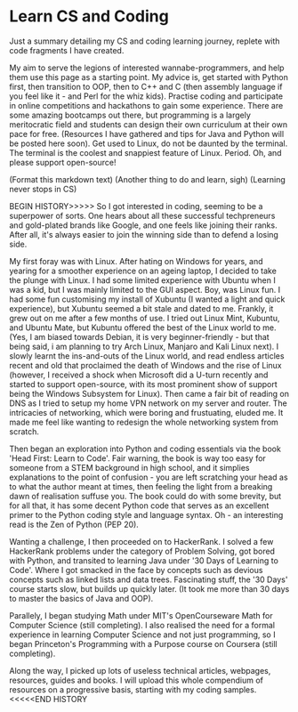 # Learn CS and Coding

Just a summary detailing my CS and coding learning journey, replete with code fragments I have created.

My aim to serve the legions of interested wannabe-programmers, and help them use this page as a starting point.
My advice is, get started with Python first, then transition to OOP, then to C++ and C (then assembly language if you feel like it - and Perl for the whiz kids).
Practise coding and participate in online competitions and hackathons to gain some experience.
There are some amazing bootcamps out there, but programming is a largely meritocratic field and students can design their own curriculum at their own pace for free. (Resources I have gathered and tips for Java and Python will be posted here soon).
Get used to Linux, do not be daunted by the terminal. The terminal is the coolest and snappiest feature of Linux. Period.
Oh, and please support open-source!

(Format this markdown text) (Another thing to do and learn, sigh) (Learning never stops in CS)

BEGIN HISTORY>>>>>
So I got interested in coding, seeming to be a superpower of sorts. One hears about all these successful techpreneurs and gold-plated brands like Google, and one feels like joining their ranks. After all, it's always easier to join the winning side than to defend a losing side. 

My first foray was with Linux. After hating on Windows for years, and yearing for a smoother experience on an ageing laptop, I decided to take the plunge with Linux. I had some limited experience with Ubuntu when I was a kid, but I was mainly limited to the GUI aspect. Boy, was Linux fun. I had some fun customising my install of Xubuntu (I wanted a light and quick experience), but Xubuntu seemed a bit stale and dated to me. Frankly, it grew out on me after a few months of use. I tried out Linux Mint, Kubuntu, and Ubuntu Mate, but Kubuntu offered the best of the Linux world to me. (Yes, I am biased towards Debian, it is very beginner-friendly - but that being said, i am planning to try Arch Linux, Manjaro and Kali Linux next). I slowly learnt the ins-and-outs of the Linux world, and read endless articles recent and old that proclaimed the death of Windows and the rise of Linux (however, I received a shock when Microsoft did a U-turn recently and started to support open-source, with its most prominent show of support being the Windows Subsystem for Linux). Then came a fair bit of reading on DNS as I tried to setup my home VPN network on my server and router. The intricacies of networking, which were boring and frustuating, eluded me. It made me feel like wanting to redesign the whole networking system from scratch.

Then began an exploration into Python and coding essentials via the book 'Head First: Learn to Code'. Fair warning, the book is way too easy for someone from a STEM background in high school, and it simplies explanations to the point of confusion - you are left scratching your head as to what the author meant at times, then feeling the light from a breaking dawn of realisation suffuse you. The book could do with some brevity, but for all that, it has some decent Python code that serves as an excellent primer to the Python coding style and language syntax. Oh - an interesting read is the Zen of Python (PEP 20).

Wanting a challenge, I then proceeded on to HackerRank. I solved a few HackerRank problems under the category of Problem Solving, got bored with Python, and transited to learning Java under '30 Days of Learning to Code'. Where I got smacked in the face by concepts such as devious concepts such as linked lists and data trees. Fascinating stuff, the '30 Days' course starts slow, but builds up quickly later. (It took me more than 30 days to master the basics of Java and OOP).

Parallely, I began studying Math under MIT's OpenCourseware Math for Computer Science (still completing). I also realised the need for a formal experience in learning Computer Science and not just programming, so I began Princeton's Programming with a Purpose course on Coursera (still completing).

Along the way, I picked up lots of useless technical articles, webpages, resources, guides and books. I will upload this whole compendium of resources on a progressive basis, starting with my coding samples.
<<<<<END HISTORY
